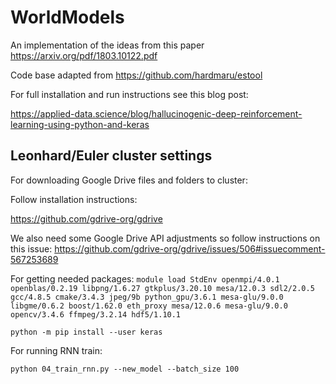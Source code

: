 # WorldModels
An implementation of the ideas from this paper https://arxiv.org/pdf/1803.10122.pdf

Code base adapted from https://github.com/hardmaru/estool

For full installation and run instructions see this blog post:

https://applied-data.science/blog/hallucinogenic-deep-reinforcement-learning-using-python-and-keras


## Leonhard/Euler cluster settings
For downloading Google Drive files and folders to cluster:

Follow installation instructions:

https://github.com/gdrive-org/gdrive

We also need some Google Drive API adjustments so follow instructions on this issue:
https://github.com/gdrive-org/gdrive/issues/506#issuecomment-567253689

For getting needed packages:
<code>module load StdEnv openmpi/4.0.1 openblas/0.2.19 libpng/1.6.27 gtkplus/3.20.10 mesa/12.0.3 sdl2/2.0.5 gcc/4.8.5 cmake/3.4.3 jpeg/9b python_gpu/3.6.1 mesa-glu/9.0.0 libgme/0.6.2 boost/1.62.0 eth_proxy mesa/12.0.6 mesa-glu/9.0.0 opencv/3.4.6 ffmpeg/3.2.14 hdf5/1.10.1</code>

<code>python -m pip install --user keras </code>

For running RNN train:

<code>python 04_train_rnn.py --new_model --batch_size 100</code>
